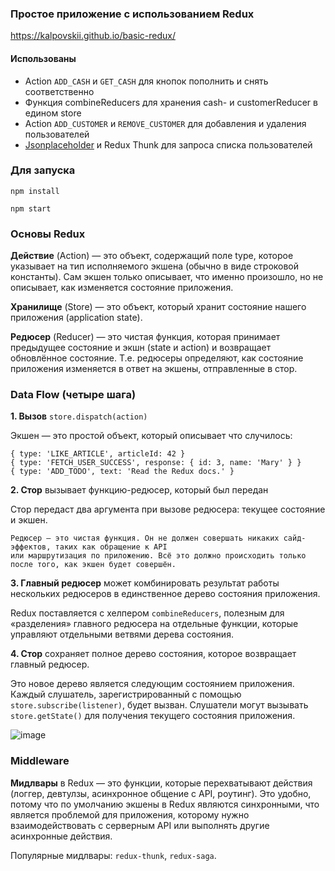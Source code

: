 ### Простое приложение с использованием Redux

https://kalpovskii.github.io/basic-redux/

#### Использованы
* Action `ADD_CASH` и `GET_CASH` для кнопок пополнить и снять соответственно
* Функция combineReducers для хранения cash- и customerReducer в едином store
* Action `ADD_CUSTOMER` и `REMOVE_CUSTOMER` для добавления и удаления пользователей
* [Jsonplaceholder](https://jsonplaceholder.typicode.com/) и Redux Thunk для запроса списка пользователей

### Для запуска

`npm install` 

`npm start`

### Основы Redux

**Действие** (Action) — это объект, содержащий поле type, которое указывает на тип исполняемого экшена (обычно в виде строковой константы). Сам экшен только описывает, что именно произошло, но не описывает, как изменяется состояние приложения.

**Хранилище** (Store) — это объект, который хранит состояние нашего приложения (application state).

**Редюсер** (Reducer) — это чистая функция, которая принимает предыдущее состояние и экшн (state и action) и возвращает обновлённое состояние. Т.е. редюсеры определяют, как состояние приложения изменяется в ответ на экшены, отправленные в стор.

### Data Flow (четыре шага)

**1. Вызов** `store.dispatch(action)`

Экшен — это простой объект, который описывает что случилось:

```
{ type: 'LIKE_ARTICLE', articleId: 42 }
{ type: 'FETCH_USER_SUCCESS', response: { id: 3, name: 'Mary' } }
{ type: 'ADD_TODO', text: 'Read the Redux docs.' }
```
**2. Стор** вызывает функцию-редюсер, который был передан

Стор передаст два аргумента при вызове редюсера: текущее состояние и экшен.
```
Редюсер — это чистая функция. Он не должен совершать никаких сайд-эффектов, таких как обращение к API 
или маршрутизация по приложению. Всё это должно происходить только после того, как экшен будет совершён.
```
**3. Главный редюсер** может комбинировать результат работы нескольких редюсеров в единственное дерево состояния приложения.

Redux поставляется с хелпером `combineReducers`, полезным для «разделения» главного редюсера на отдельные функции, которые управляют отдельными ветвями дерева состояния.

**4. Cтор** сохраняет полное дерево состояния, которое возвращает главный редюсер.

Это новое дерево является следующим состоянием приложения. Каждый слушатель, зарегистрированный с помощью `store.subscribe(listener)`, будет вызван. Слушатели могут вызывать `store.getState()` для получения текущего состояния приложения.

![image](https://user-images.githubusercontent.com/64479736/196452499-2ce77b0f-4937-410c-bbda-0b1d18e7b335.png)

### Middleware

**Мидлвары** в Redux — это функции, которые перехватывают действия (логгер, девтулзы, асинхронное общение с API, роутинг). Это удобно, потому что по умолчанию экшены в Redux являются синхронными, что является проблемой для приложения, которому нужно взаимодействовать с серверным API или выполнять другие асинхронные действия.

Популярные мидлвары: `redux-thunk`, `redux-saga`.


